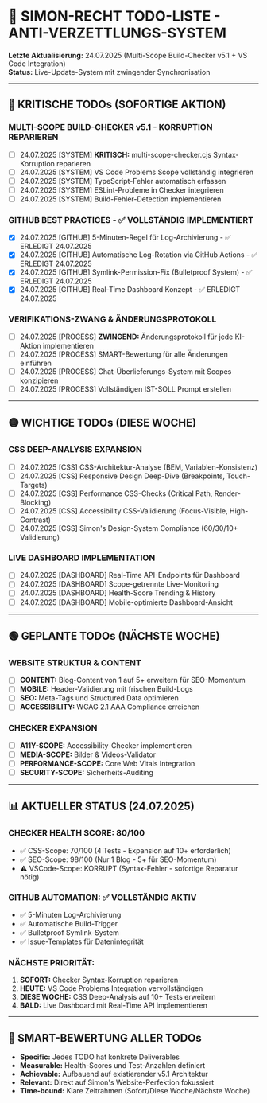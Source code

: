 # 🎯 SIMON-RECHT TODO-LISTE - ANTI-VERZETTLUNGS-SYSTEM

**Letzte Aktualisierung:** 24.07.2025 (Multi-Scope Build-Checker v5.1 + VS Code Integration)  
**Status:** Live-Update-System mit zwingender Synchronisation

---

## 🔴 **KRITISCHE TODOs (SOFORTIGE AKTION)**

### **MULTI-SCOPE BUILD-CHECKER v5.1 - KORRUPTION REPARIEREN**

- [ ] 24.07.2025 [SYSTEM] **KRITISCH:** multi-scope-checker.cjs Syntax-Korruption reparieren
- [ ] 24.07.2025 [SYSTEM] VS Code Problems Scope vollständig integrieren
- [ ] 24.07.2025 [SYSTEM] TypeScript-Fehler automatisch erfassen
- [ ] 24.07.2025 [SYSTEM] ESLint-Probleme in Checker integrieren
- [ ] 24.07.2025 [SYSTEM] Build-Fehler-Detection implementieren

### **GITHUB BEST PRACTICES - ✅ VOLLSTÄNDIG IMPLEMENTIERT**

- [x] 24.07.2025 [GITHUB] 5-Minuten-Regel für Log-Archivierung - ✅ ERLEDIGT 24.07.2025
- [x] 24.07.2025 [GITHUB] Automatische Log-Rotation via GitHub Actions - ✅ ERLEDIGT 24.07.2025
- [x] 24.07.2025 [GITHUB] Symlink-Permission-Fix (Bulletproof System) - ✅ ERLEDIGT 24.07.2025
- [x] 24.07.2025 [GITHUB] Real-Time Dashboard Konzept - ✅ ERLEDIGT 24.07.2025

### **VERIFIKATIONS-ZWANG & ÄNDERUNGSPROTOKOLL**

- [ ] 24.07.2025 [PROCESS] **ZWINGEND:** Änderungsprotokoll für jede KI-Aktion implementieren
- [ ] 24.07.2025 [PROCESS] SMART-Bewertung für alle Änderungen einführen
- [ ] 24.07.2025 [PROCESS] Chat-Überlieferungs-System mit Scopes konzipieren
- [ ] 24.07.2025 [PROCESS] Vollständigen IST-SOLL Prompt erstellen

---

## 🟡 **WICHTIGE TODOs (DIESE WOCHE)**

### **CSS DEEP-ANALYSIS EXPANSION**

- [ ] 24.07.2025 [CSS] CSS-Architektur-Analyse (BEM, Variablen-Konsistenz)
- [ ] 24.07.2025 [CSS] Responsive Design Deep-Dive (Breakpoints, Touch-Targets)
- [ ] 24.07.2025 [CSS] Performance CSS-Checks (Critical Path, Render-Blocking)
- [ ] 24.07.2025 [CSS] Accessibility CSS-Validierung (Focus-Visible, High-Contrast)
- [ ] 24.07.2025 [CSS] Simon's Design-System Compliance (60/30/10+ Validierung)

### **LIVE DASHBOARD IMPLEMENTATION**

- [ ] 24.07.2025 [DASHBOARD] Real-Time API-Endpoints für Dashboard
- [ ] 24.07.2025 [DASHBOARD] Scope-getrennte Live-Monitoring
- [ ] 24.07.2025 [DASHBOARD] Health-Score Trending & History
- [ ] 24.07.2025 [DASHBOARD] Mobile-optimierte Dashboard-Ansicht

---

## 🟢 **GEPLANTE TODOs (NÄCHSTE WOCHE)**

### **WEBSITE STRUKTUR & CONTENT**

- [ ] **CONTENT:** Blog-Content von 1 auf 5+ erweitern für SEO-Momentum
- [ ] **MOBILE:** Header-Validierung mit frischen Build-Logs
- [ ] **SEO:** Meta-Tags und Structured Data optimieren
- [ ] **ACCESSIBILITY:** WCAG 2.1 AAA Compliance erreichen

### **CHECKER EXPANSION**

- [ ] **A11Y-SCOPE:** Accessibility-Checker implementieren
- [ ] **MEDIA-SCOPE:** Bilder & Videos-Validator
- [ ] **PERFORMANCE-SCOPE:** Core Web Vitals Integration
- [ ] **SECURITY-SCOPE:** Sicherheits-Auditing

---

## 📊 **AKTUELLER STATUS (24.07.2025)**

### **CHECKER HEALTH SCORE: 80/100**

- ✅ CSS-Scope: 70/100 (4 Tests - Expansion auf 10+ erforderlich)
- ✅ SEO-Scope: 98/100 (Nur 1 Blog - 5+ für SEO-Momentum)
- ⚠️ VSCode-Scope: KORRUPT (Syntax-Fehler - sofortige Reparatur nötig)

### **GITHUB AUTOMATION: ✅ VOLLSTÄNDIG AKTIV**

- ✅ 5-Minuten Log-Archivierung
- ✅ Automatische Build-Trigger
- ✅ Bulletproof Symlink-System
- ✅ Issue-Templates für Datenintegrität

### **NÄCHSTE PRIORITÄT:**

1. **SOFORT:** Checker Syntax-Korruption reparieren
2. **HEUTE:** VS Code Problems Integration vervollständigen
3. **DIESE WOCHE:** CSS Deep-Analysis auf 10+ Tests erweitern
4. **BALD:** Live Dashboard mit Real-Time API implementieren

---

## 🎯 **SMART-BEWERTUNG ALLER TODOs**

- **Specific:** Jedes TODO hat konkrete Deliverables
- **Measurable:** Health-Scores und Test-Anzahlen definiert
- **Achievable:** Aufbauend auf existierender v5.1 Architektur
- **Relevant:** Direkt auf Simon's Website-Perfektion fokussiert
- **Time-bound:** Klare Zeitrahmen (Sofort/Diese Woche/Nächste Woche)
